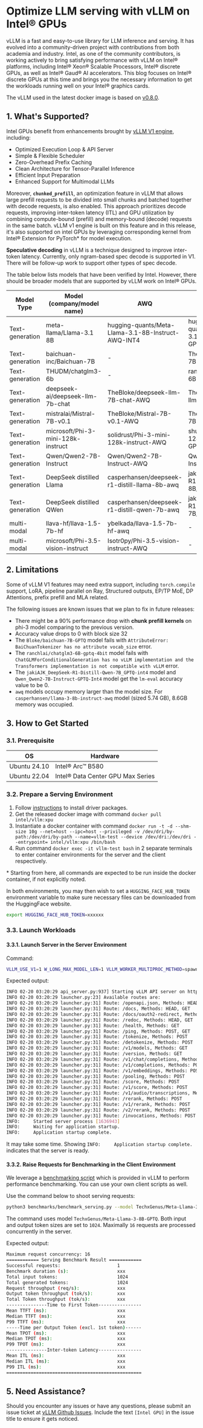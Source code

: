 # Optimize LLM serving with vLLM on Intel® GPUs

vLLM is a fast and easy-to-use library for LLM inference and serving. It has evolved into a community-driven project with contributions from both academia and industry. Intel, as one of the community contributors, is working actively to bring satisfying performance with vLLM on Intel® platforms, including Intel® Xeon® Scalable Processors, Intel® discrete GPUs, as well as Intel® Gaud® AI accelerators. This blog focuses on Intel® discrete GPUs at this time and brings you the necessary information to get the workloads running well on your Intel® graphics cards.

The vLLM used in the latest docker image is based on [v0.8.0](https://github.com/vllm-project/vllm/tree/v0.8.0).

## 1. What's Supported?

Intel GPUs benefit from enhancements brought by [vLLM V1 engine](https://blog.vllm.ai/2025/01/27/v1-alpha-release.html), including:

* Optimized Execution Loop & API Server
* Simple & Flexible Scheduler
* Zero-Overhead Prefix Caching
* Clean Architecture for Tensor-Parallel Inference
* Efficient Input Preparation
* Enhanced Support for Multimodal LLMs

Moreover, **`chunked_prefill`**, an optimization feature in vLLM that allows large prefill requests to be divided into small chunks and batched together with decode requests, is also enabled. This approach prioritizes decode requests, improving inter-token latency (ITL) and GPU utilization by combining compute-bound (prefill) and memory-bound (decode) requests in the same batch. vLLM v1 engine is built on this feature and in this release, it's also supported on intel GPUs by leveraging corresponding kernel from Intel® Extension for PyTorch\* for model execution.

**Speculative decoding** in vLLM is a technique designed to improve inter-token latency. Currently, only ngram-based spec decode is supported in V1. There will be follow-up work to support other types of spec decode.

The table below lists models that have been verified by Intel. However, there should be broader models that are supported by vLLM work on Intel® GPUs.

| Model Type | Model (company/model name) | AWQ | GPTQ |
| ---------- | -------------------------- | --- | ---- |
| Text-generation | meta-llama/Llama-3.1 8B | hugging-quants/Meta-Llama-3.1-8B-Instruct-AWQ-INT4 | hugging-quants/Meta-Llama-3.1-8B-Instruct-GPTQ-INT4 |
| Text-generation | baichuan-inc/Baichuan-7B | - | TheBloke/baichuan-7B-GPTQ |
| Text-generation | THUDM/chatglm3-6b | - | ranchlai/chatglm3-6B-gptq-4bit |
| Text-generation | deepseek-ai/deepseek-llm-7b-chat | TheBloke/deepseek-llm-7B-chat-AWQ | TheBloke/deepseek-llm-7B-chat-GPTQ |
| Text-generation | mistralai/Mistral-7B-v0.1 | TheBloke/Mistral-7B-v0.1-AWQ | TheBloke/Mistral-7B-v0.1-GPTQ |
| Text-generation | microsoft/Phi-3-mini-128k-instruct | solidrust/Phi-3-mini-128k-instruct-AWQ | shuyuej/Phi-3-mini-128k-instruct-GPTQ |
| Text-generation | Qwen/Qwen2-7B-Instruct | Qwen/Qwen2-7B-Instruct-AWQ | Qwen/Qwen2-7B-Instruct-GPTQ-Int4 |
| Text-generation | DeepSeek distilled Llama | casperhansen/deepseek-r1-distill-llama-8b-awq | jakiAJK/DeepSeek-R1-Distill-Llama-8B_GPTQ-int4 |
| Text-generation | DeepSeek distilled QWen | casperhansen/deepseek-r1-distill-qwen-7b-awq | jakiAJK/DeepSeek-R1-Distill-Qwen-7B_GPTQ-int4 |
| multi-modal | llava-hf/llava-1.5-7b-hf | ybelkada/llava-1.5-7b-hf-awq | - |
| multi-modal | microsoft/Phi-3.5-vision-instruct | Isotr0py/Phi-3.5-vision-instruct-AWQ | - |

## 2. Limitations

Some of vLLM V1 features may need extra support, including `torch.compile` support, LoRA, pipeline parallel on Ray, Structured outputs, EP/TP MoE, DP Attentions, prefix prefill and MLA related.

The following issues are known issues that we plan to fix in future releases:

* There might be a 90% performance drop with **chunk prefill kernels** on phi-3 model comparing to the previous version.
* Accuracy value drops to 0 with block size 32
* The `Bloke/baichuan-7B-GPTQ` model fails with `AttributeError: BaiChuanTokenizer has no attribute vocab_size` error.
* The `ranchlai/chatglm3-6B-gptq-4bit` model fails with `ChatGLMForConditionalGeneration has no vLLM implementation and the Transformers implementation is not compatible with vLLM` error.
* The `jakiAJK_DeepSeek-R1-Distill-Qwen-7B_GPTQ-int4` model and `Qwen_Qwen2-7B-Instruct-GPTQ-Int4` model get the `lm-eval` accuracy value to be 0.
* `awq` models occupy memory larger than the model size. For `casperhansen/llama-3-8b-instruct-awq` model (sized 5.74 GB), 8.6GB memory was occupied.

## 3. How to Get Started

### 3.1. Prerequisite

| OS | Hardware |
| ---------- | ---------- |
| Ubuntu 24.10 | Intel® Arc™ B580 |
| Ubuntu 22.04 | Intel® Data Center GPU Max Series |

### 3.2. Prepare a Serving Environment

1. Follow [instructions](https://dgpu-docs.intel.com/driver/overview.html) to install driver packages.
2. Get the released docker image with command `docker pull intel/vllm:xpu`
3. Instantiate a docker container with command `docker run -t -d --shm-size 10g --net=host --ipc=host --privileged -v /dev/dri/by-path:/dev/dri/by-path --name=vllm-test --device /dev/dri:/dev/dri --entrypoint= intel/vllm:xpu /bin/bash`
4. Run command `docker exec -it vllm-test bash` in 2 separate terminals to enter container environments for the server and the client respectively.

\* Starting from here, all commands are expected to be run inside the docker container, if not explicitly noted.

In both environments, you may then wish to set a `HUGGING_FACE_HUB_TOKEN` environment variable to make sure necessary files can be downloaded from the HuggingFace website.

```bash
export HUGGING_FACE_HUB_TOKEN=xxxxxx
```

### 3.3. Launch Workloads

#### 3.3.1. Launch Server in the Server Environment

Command:

```bash
VLLM_USE_V1=1 W_LONG_MAX_MODEL_LEN=1 VLLM_WORKER_MULTIPROC_METHOD=spawn  python3 -m vllm.entrypoints.openai.api_server --model TechxGenus/Meta-Llama-3-8B-GPTQ --dtype=float16 --device=xpu --enforce-eager --port 8000  --block-size 64 --gpu-memory-util 0.85 --trust-remote-code --disable-sliding-window
```

Expected output:

```bash
INFO 02-20 03:20:29 api_server.py:937] Starting vLLM API server on http://0.0.0.0:8000
INFO 02-20 03:20:29 launcher.py:23] Available routes are:
INFO 02-20 03:20:29 launcher.py:31] Route: /openapi.json, Methods: HEAD, GET
INFO 02-20 03:20:29 launcher.py:31] Route: /docs, Methods: HEAD, GET
INFO 02-20 03:20:29 launcher.py:31] Route: /docs/oauth2-redirect, Methods: HEAD, GET
INFO 02-20 03:20:29 launcher.py:31] Route: /redoc, Methods: HEAD, GET
INFO 02-20 03:20:29 launcher.py:31] Route: /health, Methods: GET
INFO 02-20 03:20:29 launcher.py:31] Route: /ping, Methods: POST, GET
INFO 02-20 03:20:29 launcher.py:31] Route: /tokenize, Methods: POST
INFO 02-20 03:20:29 launcher.py:31] Route: /detokenize, Methods: POST
INFO 02-20 03:20:29 launcher.py:31] Route: /v1/models, Methods: GET
INFO 02-20 03:20:29 launcher.py:31] Route: /version, Methods: GET
INFO 02-20 03:20:29 launcher.py:31] Route: /v1/chat/completions, Methods: POST
INFO 02-20 03:20:29 launcher.py:31] Route: /v1/completions, Methods: POST
INFO 02-20 03:20:29 launcher.py:31] Route: /v1/embeddings, Methods: POST
INFO 02-20 03:20:29 launcher.py:31] Route: /pooling, Methods: POST
INFO 02-20 03:20:29 launcher.py:31] Route: /score, Methods: POST
INFO 02-20 03:20:29 launcher.py:31] Route: /v1/score, Methods: POST
INFO 02-20 03:20:29 launcher.py:31] Route: /v1/audio/transcriptions, Methods: POST
INFO 02-20 03:20:29 launcher.py:31] Route: /rerank, Methods: POST
INFO 02-20 03:20:29 launcher.py:31] Route: /v1/rerank, Methods: POST
INFO 02-20 03:20:29 launcher.py:31] Route: /v2/rerank, Methods: POST
INFO 02-20 03:20:29 launcher.py:31] Route: /invocations, Methods: POST
INFO:     Started server process [1636943]
INFO:     Waiting for application startup.
INFO:     Application startup complete.
```

It may take some time. Showing `INFO:     Application startup complete.` indicates that the server is ready.

#### 3.3.2. Raise Requests for Benchmarking in the Client Environment

We leverage a [benchmarking script](https://github.com/vllm-project/vllm/blob/main/benchmarks/benchmark_serving.py) which is provided in vLLM to perform performance benchmarking. You can use your own client scripts as well.

Use the command below to shoot serving requests:

```bash
python3 benchmarks/benchmark_serving.py --model TechxGenus/Meta-Llama-3-8B-GPTQ --dataset-name random --random-input-len=1024 --random-output-len=1024 --ignore-eos --num-prompt 1 --max-concurrency 16 --request-rate inf --backend vllm --port=8000 --host 0.0.0.0
```

The command uses model `TechxGenus/Meta-Llama-3-8B-GPTQ`. Both input and output token sizes are set to `1024`. Maximally `16` requests are processed concurrently in the server.

Expected output:

```bash
Maximum request concurrency: 16
============ Serving Benchmark Result ============
Successful requests:                     1
Benchmark duration (s):                  xxx
Total input tokens:                      1024
Total generated tokens:                  1024
Request throughput (req/s):              xxx
Output token throughput (tok/s):         xxx
Total Token throughput (tok/s):          xxx
---------------Time to First Token----------------
Mean TTFT (ms):                          xxx
Median TTFT (ms):                        xxx
P99 TTFT (ms):                           xxx
-----Time per Output Token (excl. 1st token)------
Mean TPOT (ms):                          xxx
Median TPOT (ms):                        xxx
P99 TPOT (ms):                           xxx
---------------Inter-token Latency----------------
Mean ITL (ms):                           xxx
Median ITL (ms):                         xxx
P99 ITL (ms):                            xxx
==================================================
```

## 5. Need Assistance?

Should you encounter any issues or have any questions, please submit an issue ticket at [vLLM Github Issues](https://github.com/vllm-project/vllm/issues). Include the text `[Intel GPU]` in the issue title to ensure it gets noticed.
